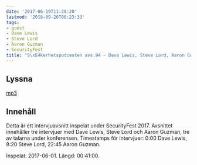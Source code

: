```yaml
---
date: '2017-06-19T11:30:20'
lastmod: '2018-09-26T08:23:33'
tags:
- guest
- Dave Lewis
- Steve Lord
- Aaron Guzman
- SecurityFest
title: "S\xE4kerhetspodcasten avs.94 - Dave Lewis, Steve Lord, Aaron Guzman"
---
```

## Lyssna

[mp3](http://traffic.libsyn.com/sakerhetspodcasten/SecurityFest_intervjuer.mp3)

## Innehåll

Detta är ett intervjuavsnitt inspelat under SecurityFest 2017. Avsnittet innehåller
tre intervjuer med Dave Lewis, Steve Lord och Aaron Guzman, tre av talarna under
konferensen. Timestamps för intervjuer: 0:00 Dave Lewis, 8:20 Steve Lord, 22:45 Aaron Guzman.

Inspelat: 2017-06-01. Längd: 00:41:00.
